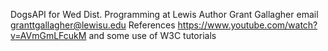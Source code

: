 DogsAPI for Wed Dist. Programming at Lewis
Author Grant Gallagher email granttgallagher@lewisu.edu
References https://www.youtube.com/watch?v=AVmGmLFcukM and some use of W3C tutorials
